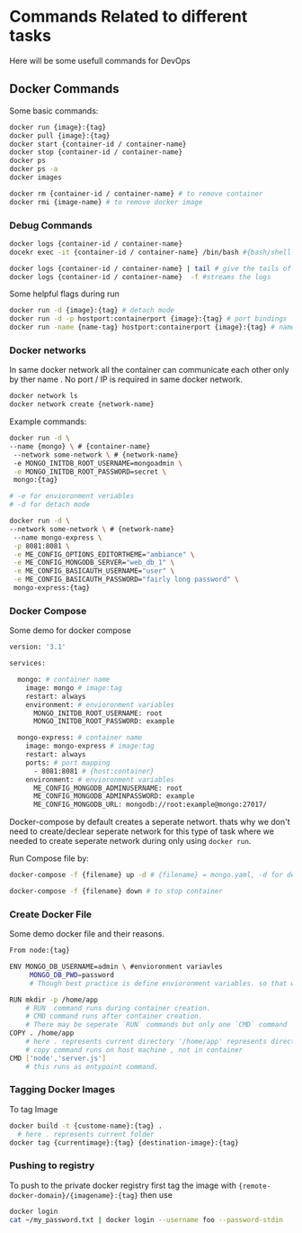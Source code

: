 # Commands Related to different tasks

Here will be some usefull commands for DevOps

## Docker Commands

Some basic commands:

```sh
docker run {image}:{tag}
docker pull {image}:{tag}
docker start {container-id / container-name}
docker stop {container-id / container-name}
docker ps 
docker ps -a 
docker images 

docker rm {container-id / container-name} # to remove container
docker rmi {image-name} # to remove docker image
```

### Debug Commands

```sh
docker logs {container-id / container-name}
docekr exec -it {container-id / container-name} /bin/bash #{bash/shell location} /bin/bash or bin/sh

docker logs {container-id / container-name} | tail # give the tails of the log 
docker logs {container-id / container-name}  -f #streams the logs
```

Some helpful flags during run

```sh
docker run -d {image}:{tag} # detach mode
docker run -d -p hostport:containerport {image}:{tag} # port bindings
docker run -name {name-tag} hostport:containerport {image}:{tag} # nameing the containers
```

### Docker networks

In same docker network all the container can communicate each other only by ther name . No port / IP is required in same docker network.  

```sh
docker network ls
docker network create {network-name}
```

Example commands:  

```sh
docker run -d \ 
--name {mongo} \ # {container-name}
 --network some-network \ # {network-name}
 -e MONGO_INITDB_ROOT_USERNAME=mongoadmin \
 -e MONGO_INITDB_ROOT_PASSWORD=secret \
 mongo:{tag}

# -e for envioronment veriables
# -d for detach mode

docker run -d \
--network some-network \ # {network-name}
 --name mongo-express \
 -p 8081:8081 \
 -e ME_CONFIG_OPTIONS_EDITORTHEME="ambiance" \
 -e ME_CONFIG_MONGODB_SERVER="web_db_1" \
 -e ME_CONFIG_BASICAUTH_USERNAME="user" \
 -e ME_CONFIG_BASICAUTH_PASSWORD="fairly long password" \
 mongo-express:{tag}
```

### Docker Compose

Some demo for docker compose

```sh
version: '3.1'

services:

  mongo: # container name
    image: mongo # image:tag
    restart: always
    environment: # envioronment variables
      MONGO_INITDB_ROOT_USERNAME: root
      MONGO_INITDB_ROOT_PASSWORD: example

  mongo-express: # container name
    image: mongo-express # image:tag
    restart: always
    ports: # port mapping
      - 8081:8081 # {host:container}
    environment: # envioronment variables
      ME_CONFIG_MONGODB_ADMINUSERNAME: root
      ME_CONFIG_MONGODB_ADMINPASSWORD: example
      ME_CONFIG_MONGODB_URL: mongodb://root:example@mongo:27017/

```

Docker-compose by default creates a seperate networt. thats why we don't need to create/declear seperate network for this type of task where we needed to create seperate network during only using `docker run`.

Run Compose file by:

```sh
docker-compose -f {filename} up -d # {filename} = mongo.yaml, -d for detach mode

docker-compose -f {filename} down # to stop container 
```

### Create Docker File

Some demo docker file and their reasons.

```sh
From node:{tag}

ENV MONGO_DB_USERNAME=admin \ #envioronment variavles 
     MONGO_DB_PWD=password 
     # Though best practice is define envioronment variables. so that we can change the value during  runtime

RUN mkdir -p /home/app 
    # RUN  command runs during container creation. 
    # CMD command runs after container creation.
    # There may be seperate `RUN` commands but only one `CMD` command
COPY . /home/app 
    # here . represents current directory '/home/app' represents directory in container
    # copy command runs on host machine , not in container 
CMD ['node','server.js']
    # this runs as entypoint command.
```

### Tagging Docker Images

To tag Image

```sh
docker build -t {custome-name}:{tag} . 
  # here . represents current folder
docker tag {currentimage}:{tag} {destination-image}:{tag}
```

### Pushing to registry

To push to the private docker registry first tag the image with `{remote-docker-domain}/{imagename}:{tag}` then use

```sh
docker login 
cat ~/my_password.txt | docker login --username foo --password-stdin
```
